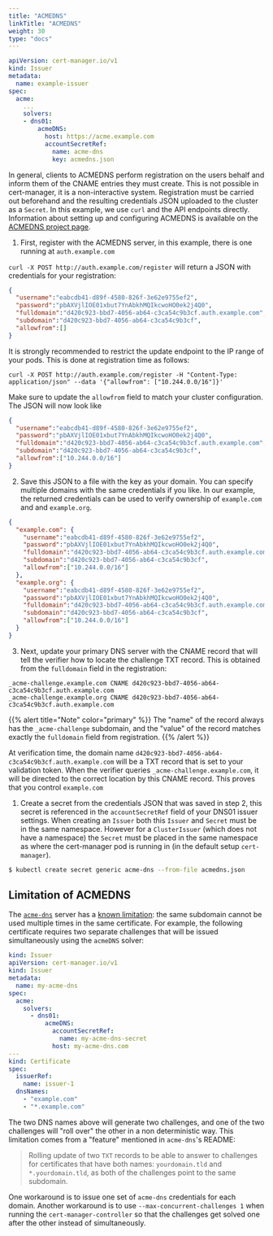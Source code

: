 ```yaml
---
title: "ACMEDNS"
linkTitle: "ACMEDNS"
weight: 30
type: "docs"
---
```


```yaml
apiVersion: cert-manager.io/v1
kind: Issuer
metadata:
  name: example-issuer
spec:
  acme:
    ...
    solvers:
    - dns01:
        acmeDNS:
          host: https://acme.example.com
          accountSecretRef:
            name: acme-dns
            key: acmedns.json
```

In general, clients to ACMEDNS perform registration on the users behalf and
inform them of the CNAME entries they must create. This is not possible in
cert-manager, it is a non-interactive system. Registration must be carried out
beforehand and the resulting credentials JSON uploaded to the cluster as a
`Secret`. In this example, we use `curl` and the API endpoints directly.
Information about setting up and configuring ACMEDNS is available on the
[ACMEDNS project page](https://github.com/joohoi/acme-dns).

1. First, register with the ACMEDNS server, in this example, there is one
   running at `auth.example.com`

`curl -X POST http://auth.example.com/register` will return a JSON with
credentials for your registration:

```json
{
  "username":"eabcdb41-d89f-4580-826f-3e62e9755ef2",
  "password":"pbAXVjlIOE01xbut7YnAbkhMQIkcwoHO0ek2j4Q0",
  "fulldomain":"d420c923-bbd7-4056-ab64-c3ca54c9b3cf.auth.example.com",
  "subdomain":"d420c923-bbd7-4056-ab64-c3ca54c9b3cf",
  "allowfrom":[]
}
```

It is strongly recommended to restrict the update endpoint to the IP range of your pods.
This is done at registration time as follows:

`curl -X POST http://auth.example.com/register -H "Content-Type: application/json" --data '{"allowfrom": ["10.244.0.0/16"]}'`

Make sure to update the `allowfrom` field to match your cluster configuration. The JSON will now look like

```json
{
  "username":"eabcdb41-d89f-4580-826f-3e62e9755ef2",
  "password":"pbAXVjlIOE01xbut7YnAbkhMQIkcwoHO0ek2j4Q0",
  "fulldomain":"d420c923-bbd7-4056-ab64-c3ca54c9b3cf.auth.example.com",
  "subdomain":"d420c923-bbd7-4056-ab64-c3ca54c9b3cf",
  "allowfrom":["10.244.0.0/16"]
}
```

2. Save this JSON to a file with the key as your domain. You can specify
   multiple domains with the same credentials if you like. In our example, the
  returned credentials can be used to verify ownership of `example.com` and and
  `example.org`.

```json
{
  "example.com": {
    "username":"eabcdb41-d89f-4580-826f-3e62e9755ef2",
    "password":"pbAXVjlIOE01xbut7YnAbkhMQIkcwoHO0ek2j4Q0",
    "fulldomain":"d420c923-bbd7-4056-ab64-c3ca54c9b3cf.auth.example.com",
    "subdomain":"d420c923-bbd7-4056-ab64-c3ca54c9b3cf",
    "allowfrom":["10.244.0.0/16"]
  },
  "example.org": {
    "username":"eabcdb41-d89f-4580-826f-3e62e9755ef2",
    "password":"pbAXVjlIOE01xbut7YnAbkhMQIkcwoHO0ek2j4Q0",
    "fulldomain":"d420c923-bbd7-4056-ab64-c3ca54c9b3cf.auth.example.com",
    "subdomain":"d420c923-bbd7-4056-ab64-c3ca54c9b3cf",
    "allowfrom":["10.244.0.0/16"]
  }
}
```

3. Next, update your primary DNS server with the CNAME record that will tell the
   verifier how to locate the challenge TXT record. This is obtained from the
  `fulldomain` field in the registration:

```
_acme-challenge.example.com CNAME d420c923-bbd7-4056-ab64-c3ca54c9b3cf.auth.example.com
_acme-challenge.example.org CNAME d420c923-bbd7-4056-ab64-c3ca54c9b3cf.auth.example.com
```

{{% alert title="Note" color="primary" %}}
The "name" of the record always has the `_acme-challenge` subdomain, and
the "value" of the record matches exactly the `fulldomain` field from
registration.
{{% /alert %}}

At verification time, the domain name `d420c923-bbd7-4056-ab64-c3ca54c9b3cf.auth.example.com` will be a TXT
record that is set to your validation token. When the verifier queries `_acme-challenge.example.com`, it will
be directed to the correct location by this CNAME record. This proves that you control `example.com`

1. Create a secret from the credentials JSON that was saved in step 2, this secret is referenced
   in the `accountSecretRef` field of your DNS01 issuer settings.
   When creating an `Issuer` both this `Issuer` and `Secret` must be in the same namespace.
   However for a `ClusterIssuer` (which does not have a namespace) the `Secret` must be placed in
   the same namespace as where the cert-manager pod is running in (in the default setup `cert-manager`).

```bash
$ kubectl create secret generic acme-dns --from-file acmedns.json
```

## Limitation of ACMEDNS

The [`acme-dns`](https://github.com/joohoi/acme-dns) server has a [known
limitation](https://github.com/jetstack/cert-manager/issues/3610): the same
subdomain cannot be used multiple times in the same certificate. For
example, the following certificate requires two separate challenges that
will be issued simultaneously using the `acmeDNS` solver:

```yaml
kind: Issuer
apiVersion: cert-manager.io/v1
kind: Issuer
metadata:
  name: my-acme-dns
spec:
  acme:
    solvers:
      - dns01:
          acmeDNS:
            accountSecretRef:
              name: my-acme-dns-secret
            host: my-acme-dns.com
---
kind: Certificate
spec:
  issuerRef:
    name: issuer-1
  dnsNames:
    - "example.com"
    - "*.example.com"
```

The two DNS names above will generate two challenges, and one of the two
challenges will "roll over" the other in a non deterministic way. This
limitation comes from a "feature" mentioned in `acme-dns`'s README:

> Rolling update of two `TXT` records to be able to answer to challenges
> for certificates that have both names: `yourdomain.tld` and
> `*.yourdomain.tld`, as both of the challenges point to the same
> subdomain.

One workaround is to issue one set of `acme-dns` credentials for each domain.
Another workaround is to use `--max-concurrent-challenges 1` when running
the `cert-manager-controller` so that the challenges get solved one after
the other instead of simultaneously.
